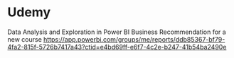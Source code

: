 # Udemy
Data Analysis and Exploration in Power BI
Business Recommendation for a new course
https://app.powerbi.com/groups/me/reports/ddb85367-bf79-4fa2-815f-5726b7417a43?ctid=e4bd69ff-e6f7-4c2e-b247-41b54ba2490e
